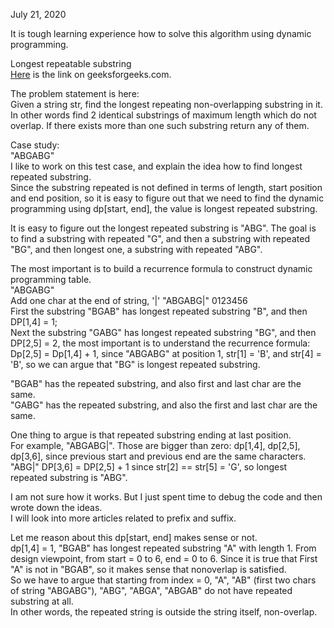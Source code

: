 July 21, 2020<br>

It is tough learning experience how to solve this algorithm using dynamic programming. <br>

Longest repeatable substring<br>
[Here](https://www.geeksforgeeks.org/longest-repeating-and-non-overlapping-substring/) is the link on geeksforgeeks.com. <br>

The problem statement is here:<br>
Given a string str, find the longest repeating non-overlapping substring in it. In other words find 2 identical substrings of maximum length which do not overlap. If there exists more than one such substring return any of them.<br>

Case study: <br>
"ABGABG"<br>
I like to work on this test case, and explain the idea how to find longest repeated substring. <br>
Since the substring repeated is not defined in terms of length, start position and end position, so it is easy to figure out that we need to find the dynamic programming using dp[start, end], the value is longest repeated substring. <br>

It is easy to figure out the longest repeated substring is "ABG". The goal is to find a substring with repeated "G", and then a substring with repeated "BG", and then longest one, a substring with repeated "ABG". <br>

The most important is to build a recurrence formula to construct dynamic programming table. <br>
"ABGABG" <br>
Add one char at the end of string, '|'
"ABGABG|"
 0123456  <br>
First the substring "BGAB" has longest repeated substring "B", and then DP[1,4] = 1; <br>
Next the substring "GABG" has longest repeated substring "BG", and then DP[2,5] = 2, the most important is to understand the recurrence formula: Dp[2,5] = Dp[1,4] + 1, since "ABGABG" at position 1, str[1] = 'B', and str[4] = 'B', so we can argue that "BG" is longest repeated substring. <br>

"BGAB" has the repeated substring, and also first and last char are the same. <br>
"GABG" has the repeated substring, and also the first and last char are the same. <br>

One thing to argue is that repeated substring ending at last position.<br>
For example, "ABGABG|". 
Those are bigger than zero: dp[1,4], dp[2,5], dp[3,6], since previous start and previous end are the same characters. 
"ABG|"
DP[3,6] = DP[2,5] + 1 since str[2] == str[5] = 'G', so longest repeated substring is "ABG".  <br>

I am not sure how it works. But I just spent time to debug the code and then wrote down the ideas. <br>
I will look into more articles related to prefix and suffix. <br>

Let me reason about this dp[start, end] makes sense or not. <br>
dp[1,4] = 1, "BGAB" has longest repeated substring "A" with length 1. From design viewpoint, from start = 0 to 6, end = 0 to 6. Since it is true that First "A" is not in "BGAB", so it makes sense that nonoverlap is satisfied. <br>
So we have to argue that starting from index = 0, "A", "AB" (first two chars of string "ABGABG"), "ABG", "ABGA", "ABGAB" do not have repeated substring at all. <br>
In other words, the repeated string is outside the string itself, non-overlap. 






